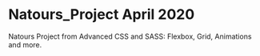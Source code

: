 # Natours_Project April 2020

Natours Project from Advanced CSS and SASS: Flexbox, Grid, Animations and more.
